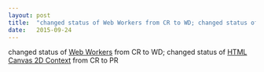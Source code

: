 ```yaml
---
layout: post
title:  "changed status of Web Workers from CR to WD; changed status of HTML Canvas 2D Context from CR to PR"
date:   2015-09-24
---
```


changed status of <a href="http://www.w3.org/TR/workers/">Web Workers</a> from CR to WD; changed status of <a href="http://www.w3.org/TR/2dcontext/">HTML Canvas 2D Context</a> from CR to PR

